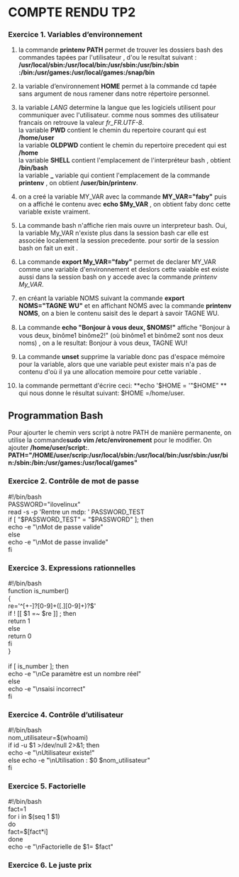 # COMPTE RENDU  TP2

### Exercice 1. Variables d’environnement 

1.  la commande  **printenv PATH**  permet  de trouver  les dossiers bash des commandes tapées par l'utilisateur , d'ou le resultat suivant : <br>
 **/usr/local/sbin:/usr/local/bin:/usr/sbin:/usr/bin:/sbin :/bin:/usr/games:/usr/local/games:/snap/bin**
   
2. la variable  d’environnement **HOME** permet à la commande cd tapée sans argument de nous ramener dans notre répertoire personnel.

3. la variable *LANG*  determine la langue que les logiciels utilisent pour communiquer avec l'utilisateur. comme nous sommes  des utilisateur francais  on retrouve  la valeur *fr_FR.UTF-8*. <br>
la variable **PWD**  contient le chemin du repertoire  courant qui est **/home/user** <br>
la variable **OLDPWD**  contient le chemin  du repertoire precedent qui est **/home** <br>
la variable **SHELL** contient  l'emplacement de l'interpréteur bash , obtient **/bin/bash** <br>
la variable **_**  variable qui contient l'emplacement de la commande **printenv** , on obtient **/user/bin/printenv**.

4. on a creé la variable MY_VAR avec la commande **MY_VAR="faby"** puis on a affiché le contenu avec **echo $My_VAR** , on obtient faby donc cette variable existe vraiment.

5. La commande bash n'affiche rien mais ouvre un interpreteur bash.
Oui, la variable My_VAR n'existe plus dans la session bash car elle est associée localement la session precedente. pour sortir de la session bash on fait un exit .

6. La commande **export My_VAR="faby"** permet de declarer MY_VAR comme une variable d'environnement et deslors cette vaiable est existe aussi dans la session  bash  on  y accede avec la  commande *printenv My_VAR*.

7. en créant la variable NOMS suivant la commande **export NOMS="TAGNE WU"** et en affichant NOMS avec la commande **printenv NOMS**, on a bien le contenu saisit des le depart à savoir  TAGNE WU.

8. La commande **echo "Bonjour à vous deux, $NOMS!"**  aﬀiche "Bonjour à vous deux, binôme1 binôme2!" (où binôme1 et binôme2 sont nos deux noms) , on a le resultat: Bonjour à vous deux, TAGNE WU!

9. La commande **unset** supprime la variable donc pas d'espace mémoire pour la variable, alors que une variable peut exister mais n'a pas de contenu d'où il ya une allocation memoire  pour cette variable .

10. la commande permettant d'écrire ceci: **echo '$HOME = '"$HOME" ** qui nous donne le résultat suivant: $HOME =/home/user.

## Programmation Bash

Pour ajourter le chemin vers script à notre PATH de manière permanente, on utilise la commande**sudo vim /etc/environement** pour le modifier. On ajouter **/home/user/script:**. <br>
**PATH="/HOME/user/scrip:/usr/local/sbin:/usr/local/bin:/usr/sbin:/usr/bin:/sbin:/bin:/usr/games:/usr/local/games"**

### Exercice 2. Contrôle de mot de passe

<html>#!/bin/bash <br>

<html>PASSWORD="ilovelinux" <br>
<html>read -s -p 'Rentre un mdp: ' PASSWORD_TEST <br>
<html>if [ "$PASSWORD_TEST" = "$PASSWORD" ]; then <br>
<html>    echo -e "\nMot de passe valide" <br>
<html>else <br>
<html>    echo -e "\nMot de passe invalide" <br>
<html>fi <br>
   
   ### Exercice 3. Expressions rationnelles 

<html>#!/bin/bash <br>

<html>function is_number() <br>
<html>{ <br>
<html>re='^[+-]?[0-9]+([.][0-9]+)?$' <br>
<html>if ! [[ $1 =~ $re ]] ; then <br>
<html>return 1 <br>
<html>else <br>
<html>return 0 <br>
<html>fi <br>
<html>} <br>
<html> <br>
<html>if [ is_number ]; then <br>
<html>    echo -e "\nCe paramètre est un nombre réel" <br>
<html>else <br>
<html>    echo -e "\nsaisi incorrect" <br>
<html>fi <br>



### Exercice 4. Contrôle d’utilisateur

<html>#!/bin/bash <br>
<html>
<html>nom_utilisateur=$(whoami) <br>
<html>
<html>if id -u $1 >/dev/null 2>&1; then <br>
<html>        echo -e "\nUtilisateur existe!" <br>
<html>else
<html>        echo -e "\nUtilisation : $0 $nom_utilisateur" <br>
<html>fi <br>



### Exercice 5. Factorielle

<html>#!/bin/bash <br>
<html>fact=1 <br>
<html>for i in $(seq 1 $1) <br>
<html>do  <br>
<html>    fact=$[fact*i] <br>
<html>done <br>
<html>echo -e "\nFactorielle de $1= $fact" 



### Exercice 6. Le juste prix


